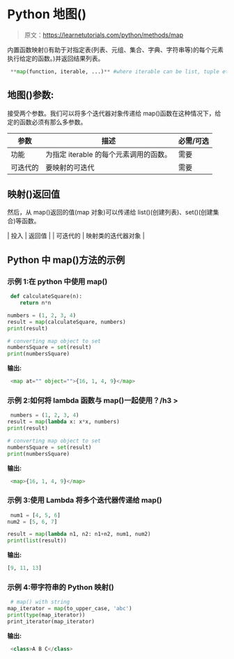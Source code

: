 # Python 地图()

> 原文：<https://learnetutorials.com/python/methods/map>

内置函数映射()有助于对指定表(列表、元组、集合、字典、字符串等)的每个元素执行给定的函数。)并返回结果列表。

```py
 **map(function, iterable, ...)** #where iterable can be list, tuple etc 

```

## 地图()参数:

接受两个参数。我们可以将多个迭代器对象传递给 map()函数在这种情况下，给定的函数必须有那么多参数。

| 参数 | 描述 | 必需/可选 |
| --- | --- | --- |
| 功能 | 为指定 iterable 的每个元素调用的函数。 | 需要 |
| 可迭代的 | 要映射的可迭代 | 需要 |

## 映射()返回值

然后，从 map()返回的值(map 对象)可以传递给 list()(创建列表)、set()(创建集合)等函数。

| 投入 | 返回值 |
| 可迭代的 | 映射类的迭代器对象 |

## Python 中 map()方法的示例

### 示例 1:在 python 中使用 map()

```py
 def calculateSquare(n):
    return n*n

numbers = (1, 2, 3, 4)
result = map(calculateSquare, numbers)
print(result)

# converting map object to set
numbersSquare = set(result)
print(numbersSquare) 

```

**输出:**

```py
 <map at="" object="">{16, 1, 4, 9}</map>
```

### 示例 2:如何将 lambda 函数与 map()一起使用？/h3 >

```py
 numbers = (1, 2, 3, 4)
result = map(lambda x: x*x, numbers)
print(result)

# converting map object to set
numbersSquare = set(result)
print(numbersSquare) 

```

**输出:**

```py
 <map>{16, 1, 4, 9}</map>
```

### 示例 3:使用 Lambda 将多个迭代器传递给 map()

```py
 num1 = [4, 5, 6]
num2 = [5, 6, 7]

result = map(lambda n1, n2: n1+n2, num1, num2)
print(list(result)) 

```

**输出:**

```py
[9, 11, 13] 
```

### 示例 4:带字符串的 Python 映射()

```py
 # map() with string
map_iterator = map(to_upper_case, 'abc')
print(type(map_iterator))
print_iterator(map_iterator) 

```

**输出:**

```py
 <class>A B C</class> 
```